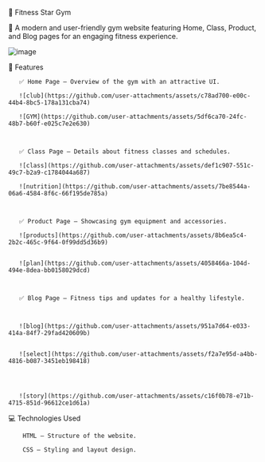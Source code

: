                                    
🌟  Fitness Star Gym



🚀 A modern and user-friendly gym website featuring Home, Class, Product, and Blog pages for an engaging fitness experience.


![image](https://github.com/user-attachments/assets/13863efe-53b2-44c5-aa8b-6305985aab3a)


📌 Features

       ✅ Home Page – Overview of the gym with an attractive UI.
     
       ![club](https://github.com/user-attachments/assets/c78ad700-e00c-44b4-8bc5-178a131cba74)
     
       ![GYM](https://github.com/user-attachments/assets/5df6ca70-24fc-48b7-b60f-e025c7e2e630)


       
       ✅ Class Page – Details about fitness classes and schedules.
      
       ![class](https://github.com/user-attachments/assets/def1c907-551c-49c7-b2a9-c1784044a687)
     
       ![nutrition](https://github.com/user-attachments/assets/7be8544a-06a6-4584-8f6c-66f195de785a)


       
       ✅ Product Page – Showcasing gym equipment and accessories.
      
       ![products](https://github.com/user-attachments/assets/8b6ea5c4-2b2c-465c-9f64-0f99dd5d36b9)
      
       
       ![plan](https://github.com/user-attachments/assets/4058466a-104d-494e-8dea-bb0158029dcd)



       ✅ Blog Page – Fitness tips and updates for a healthy lifestyle.
      
       
       
       ![blog](https://github.com/user-attachments/assets/951a7d64-e033-414a-84f7-29fad420609b)
      
       
       ![select](https://github.com/user-attachments/assets/f2a7e95d-a4bb-4816-b087-3451eb198418)
      
       
       
       
       ![story](https://github.com/user-attachments/assets/c16f0b78-e71b-4715-851d-96612ce1d61a)

       




💻 Technologies Used

        HTML – Structure of the website.
 
        CSS – Styling and layout design.


